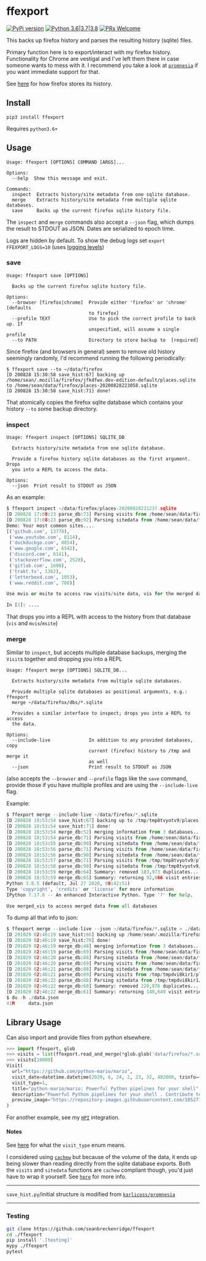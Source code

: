 # ffexport

[![PyPi version](https://img.shields.io/pypi/v/ffexport.svg)](https://pypi.python.org/pypi/ffexport) [![Python 3.6|3.7|3.8](https://img.shields.io/pypi/pyversions/ffexport.svg)](https://pypi.python.org/pypi/ffexport) [![PRs Welcome](https://img.shields.io/badge/PRs-welcome-brightgreen.svg?style=flat-square)](http://makeapullrequest.com)

This backs up firefox history and parses the resulting history (sqlite) files.

Primary function here is to export/interact with my firefox history. Functionality for Chrome are vestigal and I've left them there in case someone wants to mess with it. I recommend you take a look at [`promnesia`](https://github.com/karlicoss/promnesia) if you want immediate support for that.

See [here](https://web.archive.org/web/20190730231715/https://www.forensicswiki.org/wiki/Mozilla_Firefox_3_History_File_Format#moz_historyvisits) for how firefox stores its history.

## Install

`pip3 install ffexport`

Requires `python3.6+`

## Usage

```
Usage: ffexport [OPTIONS] COMMAND [ARGS]...

Options:
  --help  Show this message and exit.

Commands:
  inspect  Extracts history/site metadata from one sqlite database.
  merge    Extracts history/site metadata from multiple sqlite databases.
  save     Backs up the current firefox sqlite history file.
```

The `inspect` and `merge` commands also accept a `--json` flag, which dumps the result to STDOUT as JSON. Dates are serialized to epoch time.

Logs are hidden by default. To show the debug logs set `export FFEXPORT_LOGS=10` (uses [logging levels](https://docs.python.org/3/library/logging.html#logging-levels))

### save

```
Usage: ffexport save [OPTIONS]

  Backs up the current firefox sqlite history file.

Options:
  --browser [firefox|chrome]  Provide either 'firefox' or 'chrome' [defaults
                              to firefox]
  --profile TEXT              Use to pick the correct profile to back up. If
                              unspecified, will assume a single profile
  --to PATH                   Directory to store backup to  [required]
```

Since firefox (and browsers in general) seem to remove old history seemingly randomly, I'd recommend running the following periodically:

```
$ ffexport save --to ~/data/firefox
[D 200828 15:30:58 save_hist:67] backing up /home/sean/.mozilla/firefox/jfkdfwx.dev-edition-default/places.sqlite to /home/sean/data/firefox/places-20200828223058.sqlite
[D 200828 15:30:58 save_hist:71] done!
```

That atomically copies the firefox sqlite database which contains your history `--to` some backup directory.

### inspect

```
Usage: ffexport inspect [OPTIONS] SQLITE_DB

  Extracts history/site metadata from one sqlite database.

  Provide a firefox history sqlite databases as the first argument. Drops
  you into a REPL to access the data.

Options:
  --json  Print result to STDOUT as JSON
```

As an example:

```python
$ ffexport inspect ~/data/firefox/places-20200828231237.sqlite
[D 200828 17:08:23 parse_db:73] Parsing visits from /home/sean/data/firefox/places-20200828231237.sqlite...
[D 200828 17:08:23 parse_db:92] Parsing sitedata from /home/sean/data/firefox/places-20200828231237.sqlite...
Demo: Your most common sites....
[('github.com', 13778),
 ('www.youtube.com', 8114),
 ('duckduckgo.com', 8054),
 ('www.google.com', 6542),
 ('discord.com', 6141),
 ('stackoverflow.com', 2528),
 ('gitlab.com', 1608),
 ('trakt.tv', 1362),
 ('letterboxd.com', 1053),
 ('www.reddit.com', 708)]

Use mvis or msite to access raw visits/site data, vis for the merged data

In [1]: ....
```

That drops you into a REPL with access to the history from that database (`vis` and `mvis`/`msite`)

### merge

Similar to `inspect`, but accepts multiple database backups, merging the `Visit`s together and dropping you into a REPL

```
Usage: ffexport merge [OPTIONS] SQLITE_DB...

  Extracts history/site metadata from multiple sqlite databases.

  Provide multiple sqlite databases as positional arguments, e.g.: ffexport
  merge ~/data/firefox/dbs/*.sqlite

  Provides a similar interface to inspect; drops you into a REPL to access
  the data.

Options:
  --include-live              In addition to any provided databases, copy
                              current (firefox) history to /tmp and merge it
                              as well
  --json                      Print result to STDOUT as JSON
```

(also accepts the `--browser` and `--profile` flags like the `save` command, provide those if you have multiple profiles and are using the `--include-live` flag.

Example:

```python
$ ffexport merge --include-live ~/data/firefox/*.sqlite
[D 200828 18:53:54 save_hist:67] backing up to /tmp/tmp8tvyotv9/places-20200829015354.sqlite
[D 200828 18:53:54 save_hist:71] done!
[D 200828 18:53:54 merge_db:52] merging information from 3 databases...
[D 200828 18:53:54 parse_db:71] Parsing visits from /home/sean/data/firefox/places-20200828223058.sqlite...
[D 200828 18:53:55 parse_db:90] Parsing sitedata from /home/sean/data/firefox/places-20200828223058.sqlite...
[D 200828 18:53:56 parse_db:71] Parsing visits from /home/sean/data/firefox/places-20200828231237.sqlite...
[D 200828 18:53:56 parse_db:90] Parsing sitedata from /home/sean/data/firefox/places-20200828231237.sqlite...
[D 200828 18:53:57 parse_db:71] Parsing visits from /tmp/tmp8tvyotv9/places-20200829015354.sqlite...
[D 200828 18:53:58 parse_db:90] Parsing sitedata from /tmp/tmp8tvyotv9/places-20200829015354.sqlite...
[D 200828 18:53:59 merge_db:64] Summary: removed 183,973 duplicates...
[D 200828 18:53:59 merge_db:65] Summary: returning 92,066 visit entries...
Python 3.8.5 (default, Jul 27 2020, 08:42:51)
Type 'copyright', 'credits' or 'license' for more information
IPython 7.17.0 -- An enhanced Interactive Python. Type '?' for help.

Use merged_vis to access merged data from all databases
```

To dump all that info to json:

```python
$ ffexport merge --include-live --json ~/data/firefox/*.sqlite > ./data.json
[D 201029 02:46:19 save_hist:66] backing up /home/sean/.mozilla/firefox/lsinsptf.dev-edition-default/places.sqlite to /tmp/tmpdvi8kir1/places-20201029094619.sqlite
[D 201029 02:46:19 save_hist:70] done!
[D 201029 02:46:19 merge_db:48] merging information from 3 databases...
[D 201029 02:46:19 parse_db:69] Parsing visits from /home/sean/data/firefox/places-20200828223058.sqlite...
[D 201029 02:46:20 parse_db:88] Parsing sitedata from /home/sean/data/firefox/places-20200828223058.sqlite...
[D 201029 02:46:20 parse_db:69] Parsing visits from /home/sean/data/firefox/places-20201010031025.sqlite...
[D 201029 02:46:21 parse_db:88] Parsing sitedata from /home/sean/data/firefox/places-20201010031025.sqlite...
[D 201029 02:46:21 parse_db:69] Parsing visits from /tmp/tmpdvi8kir1/places-20201029094619.sqlite...
[D 201029 02:46:22 parse_db:88] Parsing sitedata from /tmp/tmpdvi8kir1/places-20201029094619.sqlite...
[D 201029 02:46:22 merge_db:60] Summary: removed 220,876 duplicates...
[D 201029 02:46:22 merge_db:61] Summary: returning 149,649 visit entries...
$ du -h ./data.json
41M     data.json
```

## Library Usage

Can also import and provide files from python elsewhere.

```python
>>> import ffexport, glob
>>> visits = list(ffexport.read_and_merge(*glob.glob('data/firefox/*.sqlite')))  # note the splat, read_and_merge accepts variadic arguments
>>> visits[10000]
Visit(
  url="https://github.com/python-mario/mario",
  visit_date=datetime.datetime(2020, 6, 24, 2, 23, 32, 482000, tzinfo=<UTC>),
  visit_type=1,
  title="python-mario/mario: Powerful Python pipelines for your shell",
  description="Powerful Python pipelines for your shell . Contribute to python-mario/mario development by creating an account on GitHub.",
  preview_image="https://repository-images.githubusercontent.com/185277224/2ce27080-b915-11e9-8abc-088ab263dbd9",
)
```

For another example, see my [`HPI`](https://github.com/seanbreckenridge/HPI/blob/master/my/browsing.py) integration.

#### Notes

See [here](https://web.archive.org/web/20190730231715/https://www.forensicswiki.org/wiki/Mozilla_Firefox_3_History_File_Format#moz_historyvisits) for what the `visit_type` enum means.

I considered using [`cachew`](https://github.com/karlicoss/cachew) but because of the volume of the data, it ends up being slower than reading directly from the sqlite database exports. Both the `visits` and `sitedata` functions are `cachew` compliant though, you'd just have to wrap it yourself. See [`here`](https://github.com/seanbreckenridge/ffexport/issues/6) for more info.

---

`save_hist.py`/initial structure is modified from [`karlicoss/promnesia`](https://github.com/karlicoss/promnesia/)

---

### Testing

```bash
git clone https://github.com/seanbreckenridge/ffexport
cd ./ffexport
pip install '.[testing]'
mypy ./ffexport
pytest
```
